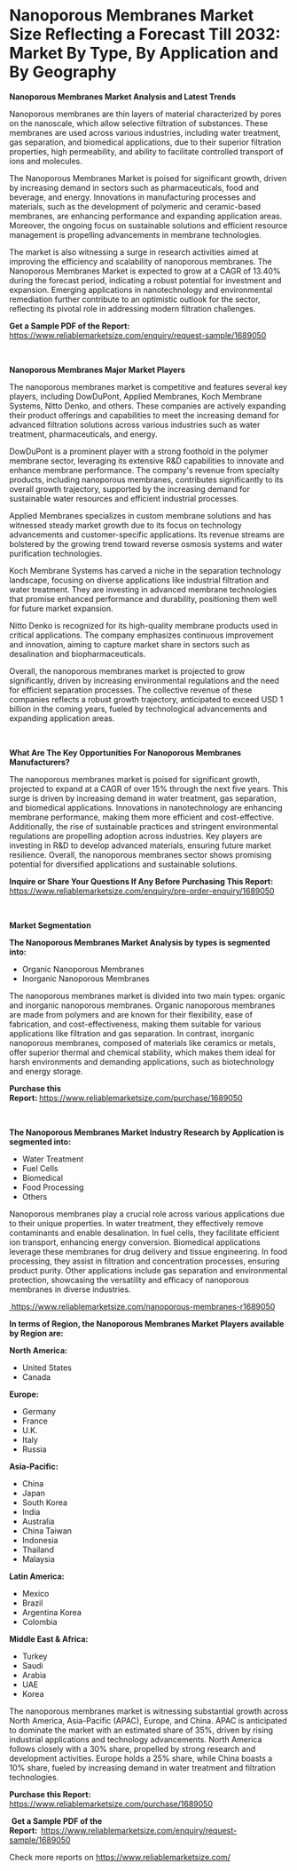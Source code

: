 <p><h1>Nanoporous Membranes Market Size Reflecting a Forecast Till 2032: Market By Type, By Application and By Geography</h1></p><p><strong>Nanoporous Membranes Market Analysis and Latest Trends</strong></p>
<p><p>Nanoporous membranes are thin layers of material characterized by pores on the nanoscale, which allow selective filtration of substances. These membranes are used across various industries, including water treatment, gas separation, and biomedical applications, due to their superior filtration properties, high permeability, and ability to facilitate controlled transport of ions and molecules.</p><p>The Nanoporous Membranes Market is poised for significant growth, driven by increasing demand in sectors such as pharmaceuticals, food and beverage, and energy. Innovations in manufacturing processes and materials, such as the development of polymeric and ceramic-based membranes, are enhancing performance and expanding application areas. Moreover, the ongoing focus on sustainable solutions and efficient resource management is propelling advancements in membrane technologies.</p><p>The market is also witnessing a surge in research activities aimed at improving the efficiency and scalability of nanoporous membranes. The Nanoporous Membranes Market is expected to grow at a CAGR of 13.40% during the forecast period, indicating a robust potential for investment and expansion. Emerging applications in nanotechnology and environmental remediation further contribute to an optimistic outlook for the sector, reflecting its pivotal role in addressing modern filtration challenges.</p></p>
<p><strong>Get a Sample PDF of the Report:&nbsp;</strong> <a href="https://www.reliablemarketsize.com/enquiry/request-sample/1689050?utm_campaign=3563&utm_medium=2&utm_source=Github&utm_content=ia&utm_term=31032025&utm_id=nanoporous-membranes">https://www.reliablemarketsize.com/enquiry/request-sample/1689050</a></p>
<p>&nbsp;</p>
<p><strong>Nanoporous Membranes Major Market Players</strong></p>
<p><p>The nanoporous membranes market is competitive and features several key players, including DowDuPont, Applied Membranes, Koch Membrane Systems, Nitto Denko, and others. These companies are actively expanding their product offerings and capabilities to meet the increasing demand for advanced filtration solutions across various industries such as water treatment, pharmaceuticals, and energy.</p><p>DowDuPont is a prominent player with a strong foothold in the polymer membrane sector, leveraging its extensive R&D capabilities to innovate and enhance membrane performance. The company's revenue from specialty products, including nanoporous membranes, contributes significantly to its overall growth trajectory, supported by the increasing demand for sustainable water resources and efficient industrial processes.</p><p>Applied Membranes specializes in custom membrane solutions and has witnessed steady market growth due to its focus on technology advancements and customer-specific applications. Its revenue streams are bolstered by the growing trend toward reverse osmosis systems and water purification technologies.</p><p>Koch Membrane Systems has carved a niche in the separation technology landscape, focusing on diverse applications like industrial filtration and water treatment. They are investing in advanced membrane technologies that promise enhanced performance and durability, positioning them well for future market expansion.</p><p>Nitto Denko is recognized for its high-quality membrane products used in critical applications. The company emphasizes continuous improvement and innovation, aiming to capture market share in sectors such as desalination and biopharmaceuticals.</p><p>Overall, the nanoporous membranes market is projected to grow significantly, driven by increasing environmental regulations and the need for efficient separation processes. The collective revenue of these companies reflects a robust growth trajectory, anticipated to exceed USD 1 billion in the coming years, fueled by technological advancements and expanding application areas.</p></p>
<p>&nbsp;</p>
<p><strong>What Are The Key Opportunities For Nanoporous Membranes Manufacturers?</strong></p>
<p><p>The nanoporous membranes market is poised for significant growth, projected to expand at a CAGR of over 15% through the next five years. This surge is driven by increasing demand in water treatment, gas separation, and biomedical applications. Innovations in nanotechnology are enhancing membrane performance, making them more efficient and cost-effective. Additionally, the rise of sustainable practices and stringent environmental regulations are propelling adoption across industries. Key players are investing in R&D to develop advanced materials, ensuring future market resilience. Overall, the nanoporous membranes sector shows promising potential for diversified applications and sustainable solutions.</p></p>
<p><strong>Inquire or Share Your Questions If Any Before Purchasing This Report:</strong> <a href="https://www.reliablemarketsize.com/enquiry/pre-order-enquiry/1689050?utm_campaign=3563&utm_medium=2&utm_source=Github&utm_content=ia&utm_term=31032025&utm_id=nanoporous-membranes">https://www.reliablemarketsize.com/enquiry/pre-order-enquiry/1689050</a></p>
<p>&nbsp;</p>
<p><strong>Market Segmentation</strong></p>
<p><strong>The Nanoporous Membranes Market Analysis by types is segmented into:</strong></p>
<p><ul><li>Organic Nanoporous Membranes</li><li>Inorganic Nanoporous Membranes</li></ul></p>
<p><p>The nanoporous membranes market is divided into two main types: organic and inorganic nanoporous membranes. Organic nanoporous membranes are made from polymers and are known for their flexibility, ease of fabrication, and cost-effectiveness, making them suitable for various applications like filtration and gas separation. In contrast, inorganic nanoporous membranes, composed of materials like ceramics or metals, offer superior thermal and chemical stability, which makes them ideal for harsh environments and demanding applications, such as biotechnology and energy storage.</p></p>
<p><strong>Purchase this Report:&nbsp;</strong><a href="https://www.reliablemarketsize.com/purchase/1689050?utm_campaign=3563&utm_medium=2&utm_source=Github&utm_content=ia&utm_term=31032025&utm_id=nanoporous-membranes">https://www.reliablemarketsize.com/purchase/1689050</a></p>
<p>&nbsp;</p>
<p><strong>The Nanoporous Membranes Market Industry Research by Application is segmented into:</strong></p>
<p><ul><li>Water Treatment</li><li>Fuel Cells</li><li>Biomedical</li><li>Food Processing</li><li>Others</li></ul></p>
<p><p>Nanoporous membranes play a crucial role across various applications due to their unique properties. In water treatment, they effectively remove contaminants and enable desalination. In fuel cells, they facilitate efficient ion transport, enhancing energy conversion. Biomedical applications leverage these membranes for drug delivery and tissue engineering. In food processing, they assist in filtration and concentration processes, ensuring product purity. Other applications include gas separation and environmental protection, showcasing the versatility and efficacy of nanoporous membranes in diverse industries.</p></p>
<p><a href="https://www.reliablemarketsize.com/nanoporous-membranes-r1689050?utm_campaign=3563&utm_medium=2&utm_source=Github&utm_content=ia&utm_term=31032025&utm_id=nanoporous-membranes">&nbsp;https://www.reliablemarketsize.com/nanoporous-membranes-r1689050</a></p>
<p><strong>In terms of Region, the Nanoporous Membranes Market Players available by Region are:</strong></p>
<p>
    <p> <strong> North America: </strong>
        <ul>
            <li>United States</li>
            <li>Canada</li>
        </ul>
        </p> 
    <p> <strong> Europe: </strong>
        <ul>
            <li>Germany</li>
            <li>France</li>
            <li>U.K.</li>
            <li>Italy</li>
            <li>Russia</li>
        </ul>
        </p> 
    <p> <strong> Asia-Pacific: </strong>
        <ul>
            <li>China</li>
            <li>Japan</li>
            <li>South Korea</li>
            <li>India</li>
            <li>Australia</li>
            <li>China Taiwan</li>
            <li>Indonesia</li>
            <li>Thailand</li>
            <li>Malaysia</li>
        </ul>
        </p> 
    <p> <strong> Latin America: </strong>
        <ul>
            <li>Mexico</li>
            <li>Brazil</li>
            <li>Argentina Korea</li>
            <li>Colombia</li>
        </ul>
        </p> 
    <p> <strong> Middle East & Africa: </strong>
        <ul>
            <li>Turkey</li>
            <li>Saudi</li>
            <li>Arabia</li>
            <li>UAE</li>
            <li>Korea</li>
        </ul>
    </p>
    </p>
<p><p>The nanoporous membranes market is witnessing substantial growth across North America, Asia-Pacific (APAC), Europe, and China. APAC is anticipated to dominate the market with an estimated share of 35%, driven by rising industrial applications and technology advancements. North America follows closely with a 30% share, propelled by strong research and development activities. Europe holds a 25% share, while China boasts a 10% share, fueled by increasing demand in water treatment and filtration technologies.</p></p>
<p><strong>Purchase this Report: </strong><a href="https://www.reliablemarketsize.com/purchase/1689050?utm_campaign=3563&utm_medium=2&utm_source=Github&utm_content=ia&utm_term=31032025&utm_id=nanoporous-membranes">https://www.reliablemarketsize.com/purchase/1689050</a></p>
<p>&nbsp;<strong>Get a Sample PDF of the Report:&nbsp;&nbsp;</strong><a href="https://www.reliablemarketsize.com/enquiry/request-sample/1689050?utm_campaign=3563&utm_medium=2&utm_source=Github&utm_content=ia&utm_term=31032025&utm_id=nanoporous-membranes">https://www.reliablemarketsize.com/enquiry/request-sample/1689050</a></p>
<p><strong></strong></p>
<p>Check more reports on <a href="https://www.reliablemarketsize.com/?utm_campaign=3563&utm_medium=2&utm_source=Github&utm_content=ia&utm_term=31032025&utm_id=nanoporous-membranes">https://www.reliablemarketsize.com/</a></p>